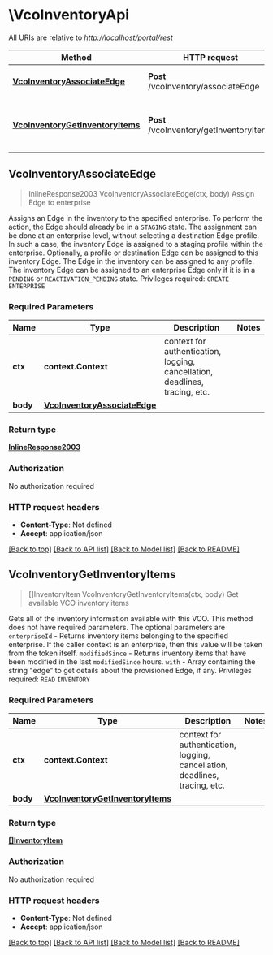 # \VcoInventoryApi

All URIs are relative to *http://localhost/portal/rest*

Method | HTTP request | Description
------------- | ------------- | -------------
[**VcoInventoryAssociateEdge**](VcoInventoryApi.md#VcoInventoryAssociateEdge) | **Post** /vcoInventory/associateEdge | Assign Edge to enterprise
[**VcoInventoryGetInventoryItems**](VcoInventoryApi.md#VcoInventoryGetInventoryItems) | **Post** /vcoInventory/getInventoryItems | Get available VCO inventory items



## VcoInventoryAssociateEdge

> InlineResponse2003 VcoInventoryAssociateEdge(ctx, body)
Assign Edge to enterprise

Assigns an Edge in the inventory to the specified enterprise. To perform the action, the Edge should already be in a `STAGING` state. The assignment can be done at an enterprise level, without selecting a destination Edge profile. In such a case, the inventory Edge is assigned to a staging profile within the enterprise. Optionally, a profile or destination Edge can be assigned to this inventory Edge. The Edge in the inventory can be assigned to any profile. The inventory Edge can be assigned to an enterprise Edge only if it is in a `PENDING` or `REACTIVATION_PENDING` state.  Privileges required:  `CREATE` `ENTERPRISE`

### Required Parameters


Name | Type | Description  | Notes
------------- | ------------- | ------------- | -------------
**ctx** | **context.Context** | context for authentication, logging, cancellation, deadlines, tracing, etc.
**body** | [**VcoInventoryAssociateEdge**](VcoInventoryAssociateEdge.md)|  | 

### Return type

[**InlineResponse2003**](inline_response_200_3.md)

### Authorization

No authorization required

### HTTP request headers

- **Content-Type**: Not defined
- **Accept**: application/json

[[Back to top]](#) [[Back to API list]](../README.md#documentation-for-api-endpoints)
[[Back to Model list]](../README.md#documentation-for-models)
[[Back to README]](../README.md)


## VcoInventoryGetInventoryItems

> []InventoryItem VcoInventoryGetInventoryItems(ctx, body)
Get available VCO inventory items

Gets all of the inventory information available with this VCO. This method does not have required parameters. The optional parameters are  `enterpriseId` - Returns inventory items belonging to the specified enterprise. If the caller context is an enterprise, then this value will be taken from the token itself. `modifiedSince` - Returns inventory items that have been modified in the last `modifiedSince` hours. `with` - Array containing the string \"edge\" to get details about the provisioned Edge, if any.  Privileges required:  `READ` `INVENTORY`

### Required Parameters


Name | Type | Description  | Notes
------------- | ------------- | ------------- | -------------
**ctx** | **context.Context** | context for authentication, logging, cancellation, deadlines, tracing, etc.
**body** | [**VcoInventoryGetInventoryItems**](VcoInventoryGetInventoryItems.md)|  | 

### Return type

[**[]InventoryItem**](inventory_item.md)

### Authorization

No authorization required

### HTTP request headers

- **Content-Type**: Not defined
- **Accept**: application/json

[[Back to top]](#) [[Back to API list]](../README.md#documentation-for-api-endpoints)
[[Back to Model list]](../README.md#documentation-for-models)
[[Back to README]](../README.md)

